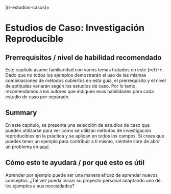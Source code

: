 (rr-estudios-casos)=
# Estudios de Caso: Investigación Reproducible

## Prerrequisitos / nivel de habilidad recomendado

Este capítulo asume familiaridad con varios temas tratados en este {ref}`rr`. Dado que no todos los ejemplos demostrarán el uso de las mismas combinaciones de métodos cubiertos en esta guía, el prerrequisito y el nivel de aptitudes variarán según los estudios de caso. Por lo tanto, recomendamos a los autores que indiquen esas habilidades para cada estudio de caso por separado.

## Summary

En este capítulo, se presenta una selección de estudios de caso que pueden utilizarse para ver cómo se utilizan métodos de investigación reproducibles en la práctica y se aplican en todos los campos. Si crees que puedes tener un ejemplo para contribuir a ti mismo, siéntete libre de abrir un problema en [aquí](https://github.com/alan-turing-institute/the-turing-way/issues).

## Cómo esto te ayudará / por qué esto es útil

Aprender por ejemplo puede ser una manera eficaz de aprender nuevos conceptos. ¿Tal vez pueda iniciar su proyecto personal adaptando uno de los ejemplos a sus necesidades?
